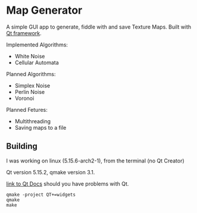 # Map Generator

A simple GUI app to generate, fiddle with and save Texture Maps.
Built with [Qt framework](https://qt.io).

Implemented Algorithms:

- White Noise
- Cellular Automata

Planned Algorithms:

- Simplex Noise
- Perlin Noise
- Voronoi

Planned Fetures:

- Multithreading
- Saving maps to a file

## Building

I was working on linux (5.15.6-arch2-1), from the terminal (no Qt Creator)

Qt version 5.15.2, qmake version 3.1.

[link to Qt Docs](https://doc.qt.io/qt-5.15/gettingstarted.html) should you have problems with Qt.

```
qmake -project QT+=widgets
qmake
make
```

